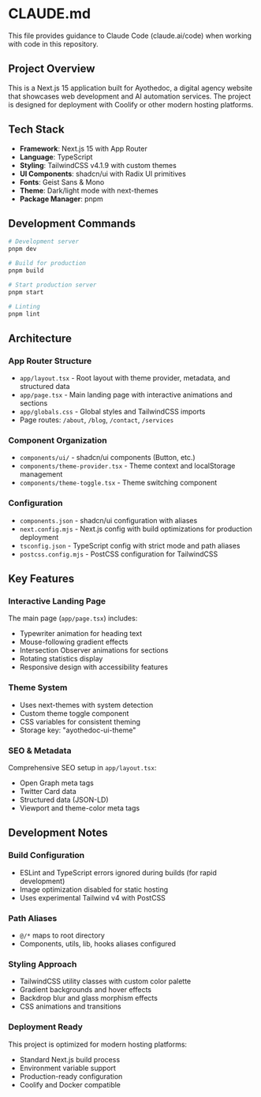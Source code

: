 # CLAUDE.md

This file provides guidance to Claude Code (claude.ai/code) when working with code in this repository.

## Project Overview

This is a Next.js 15 application built for Ayothedoc, a digital agency website that showcases web development and AI automation services. The project is designed for deployment with Coolify or other modern hosting platforms.

## Tech Stack

- **Framework**: Next.js 15 with App Router
- **Language**: TypeScript
- **Styling**: TailwindCSS v4.1.9 with custom themes
- **UI Components**: shadcn/ui with Radix UI primitives
- **Fonts**: Geist Sans & Mono
- **Theme**: Dark/light mode with next-themes
- **Package Manager**: pnpm

## Development Commands

```bash
# Development server
pnpm dev

# Build for production
pnpm build

# Start production server  
pnpm start

# Linting
pnpm lint
```

## Architecture

### App Router Structure
- `app/layout.tsx` - Root layout with theme provider, metadata, and structured data
- `app/page.tsx` - Main landing page with interactive animations and sections
- `app/globals.css` - Global styles and TailwindCSS imports
- Page routes: `/about`, `/blog`, `/contact`, `/services`

### Component Organization
- `components/ui/` - shadcn/ui components (Button, etc.)
- `components/theme-provider.tsx` - Theme context and localStorage management
- `components/theme-toggle.tsx` - Theme switching component

### Configuration
- `components.json` - shadcn/ui configuration with aliases
- `next.config.mjs` - Next.js config with build optimizations for production deployment
- `tsconfig.json` - TypeScript config with strict mode and path aliases
- `postcss.config.mjs` - PostCSS configuration for TailwindCSS

## Key Features

### Interactive Landing Page
The main page (`app/page.tsx`) includes:
- Typewriter animation for heading text
- Mouse-following gradient effects
- Intersection Observer animations for sections
- Rotating statistics display
- Responsive design with accessibility features

### Theme System
- Uses next-themes with system detection
- Custom theme toggle component
- CSS variables for consistent theming
- Storage key: "ayothedoc-ui-theme"

### SEO & Metadata
Comprehensive SEO setup in `app/layout.tsx`:
- Open Graph meta tags
- Twitter Card data
- Structured data (JSON-LD)
- Viewport and theme-color meta tags

## Development Notes

### Build Configuration
- ESLint and TypeScript errors ignored during builds (for rapid development)
- Image optimization disabled for static hosting
- Uses experimental Tailwind v4 with PostCSS

### Path Aliases
- `@/*` maps to root directory
- Components, utils, lib, hooks aliases configured

### Styling Approach
- TailwindCSS utility classes with custom color palette
- Gradient backgrounds and hover effects
- Backdrop blur and glass morphism effects
- CSS animations and transitions

### Deployment Ready
This project is optimized for modern hosting platforms:
- Standard Next.js build process
- Environment variable support
- Production-ready configuration
- Coolify and Docker compatible